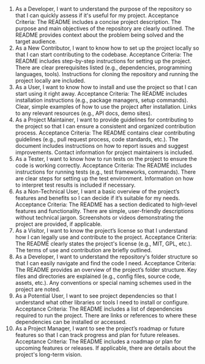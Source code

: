 1. As a Developer, I want to understand the purpose of the repository so that I can quickly assess if it's useful for my project.
Acceptance Criteria:
The README includes a concise project description.
The purpose and main objectives of the repository are clearly outlined.
The README provides context about the problem being solved and the target audience.
2. As a New Contributor, I want to know how to set up the project locally so that I can start contributing to the codebase.
Acceptance Criteria:
The README includes step-by-step instructions for setting up the project.
There are clear prerequisites listed (e.g., dependencies, programming languages, tools).
Instructions for cloning the repository and running the project locally are included.
3. As a User, I want to know how to install and use the project so that I can start using it right away.
Acceptance Criteria:
The README includes installation instructions (e.g., package managers, setup commands).
Clear, simple examples of how to use the project after installation.
Links to any relevant resources (e.g., API docs, demo sites).
4. As a Project Maintainer, I want to provide guidelines for contributing to the project so that I can ensure a consistent and organized contribution process.
Acceptance Criteria:
The README contains clear contributing guidelines (e.g., pull request process, code standards, etc.).
The document includes instructions on how to report issues and suggest improvements.
Contact information for project maintainers is included.
5. As a Tester, I want to know how to run tests on the project to ensure the code is working correctly.
Acceptance Criteria:
The README includes instructions for running tests (e.g., test frameworks, commands).
There are clear steps for setting up the test environment.
Information on how to interpret test results is included if necessary.
6. As a Non-Technical User, I want a basic overview of the project’s features and benefits so I can decide if it’s suitable for my needs.
Acceptance Criteria:
The README has a section dedicated to high-level features and functionality.
There are simple, user-friendly descriptions without technical jargon.
Screenshots or videos demonstrating the project are provided, if applicable.
7. As a Visitor, I want to know the project’s license so that I understand how I can legally use and contribute to the project.
Acceptance Criteria:
The README clearly states the project's license (e.g., MIT, GPL, etc.).
The terms of use and contribution are briefly outlined.
8. As a Developer, I want to understand the repository's folder structure so that I can easily navigate and find the code I need.
Acceptance Criteria:
The README provides an overview of the project’s folder structure.
Key files and directories are explained (e.g., config files, source code, assets, etc.).
Any conventions or special naming schemes used in the project are noted.
9. As a Potential User, I want to see project dependencies so that I understand what other libraries or tools I need to install or configure.
Acceptance Criteria:
The README includes a list of dependencies required to run the project.
There are links or references to where these dependencies can be installed or accessed.
10. As a Project Manager, I want to see the project’s roadmap or future features so that I can track progress and plan for future releases.
Acceptance Criteria:
The README includes a roadmap or plan for upcoming features or releases.
If applicable, there are details about the project's long-term vision.

